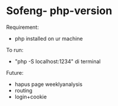 # Sofeng- php-version

Requirement:
- php installed on ur machine

To run:
- "php -S localhost:1234" di terminal

Future:
- hapus page weeklyanalysis
- routing
- login+cookie
